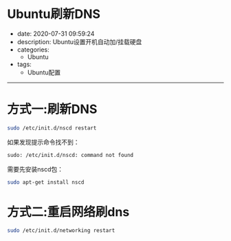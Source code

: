 #   Ubuntu刷新DNS
+ date: 2020-07-31 09:59:24
+ description: Ubuntu设置开机自动加/挂载硬盘
+ categories:
  - Ubuntu
+ tags:
  - Ubuntu配置
---
#   方式一:刷新DNS
```bash
sudo /etc/init.d/nscd restart
```
如果发现提示命令找不到：
```bash
sudo: /etc/init.d/nscd: command not found
```
需要先安装nscd包：
```bash
sudo apt-get install nscd
```
#   方式二:重启网络刷dns
```bash
sudo /etc/init.d/networking restart
```
